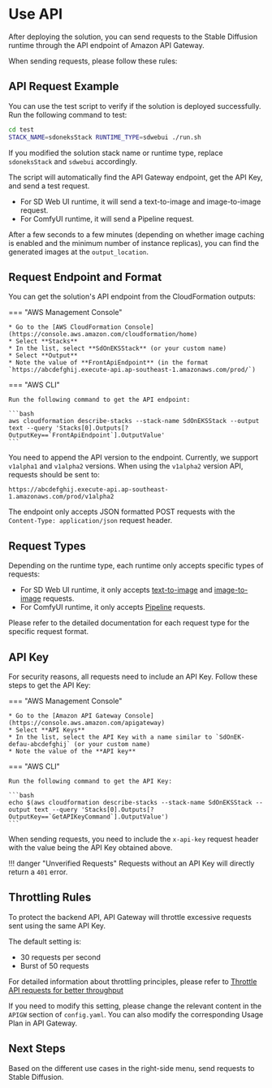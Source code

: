 # Use API

After deploying the solution, you can send requests to the Stable Diffusion runtime through the API endpoint of Amazon API Gateway.

When sending requests, please follow these rules:

## API Request Example

You can use the test script to verify if the solution is deployed successfully. Run the following command to test:

```bash
cd test
STACK_NAME=sdoneksStack RUNTIME_TYPE=sdwebui ./run.sh
```

If you modified the solution stack name or runtime type, replace `sdoneksStack` and `sdwebui` accordingly.

The script will automatically find the API Gateway endpoint, get the API Key, and send a test request.

* For SD Web UI runtime, it will send a text-to-image and image-to-image request.
* For ComfyUI runtime, it will send a Pipeline request.

After a few seconds to a few minutes (depending on whether image caching is enabled and the minimum number of instance replicas), you can find the generated images at the `output_location`.

## Request Endpoint and Format

You can get the solution's API endpoint from the CloudFormation outputs:

=== "AWS Management Console"

    * Go to the [AWS CloudFormation Console](https://console.aws.amazon.com/cloudformation/home)
    * Select **Stacks**
    * In the list, select **SdOnEKSStack** (or your custom name)
    * Select **Output**
    * Note the value of **FrontApiEndpoint** (in the format `https://abcdefghij.execute-api.ap-southeast-1.amazonaws.com/prod/`)

=== "AWS CLI"

    Run the following command to get the API endpoint:

    ```bash
    aws cloudformation describe-stacks --stack-name SdOnEKSStack --output text --query 'Stacks[0].Outputs[?OutputKey==`FrontApiEndpoint`].OutputValue'
    ```

You need to append the API version to the endpoint. Currently, we support `v1alpha1` and `v1alpha2` versions. When using the `v1alpha2` version API, requests should be sent to:

```
https://abcdefghij.execute-api.ap-southeast-1.amazonaws.com/prod/v1alpha2
```

The endpoint only accepts JSON formatted POST requests with the `Content-Type: application/json` request header.

## Request Types

Depending on the runtime type, each runtime only accepts specific types of requests:

* For SD Web UI runtime, it only accepts [text-to-image](./text-to-image.md) and [image-to-image](./image-to-image.md) requests.
* For ComfyUI runtime, it only accepts [Pipeline](./pipeline.md) requests.

Please refer to the detailed documentation for each request type for the specific request format.

## API Key

For security reasons, all requests need to include an API Key. Follow these steps to get the API Key:

=== "AWS Management Console"

    * Go to the [Amazon API Gateway Console](https://console.aws.amazon.com/apigateway)
    * Select **API Keys**
    * In the list, select the API Key with a name similar to `SdOnEK-defau-abcdefghij` (or your custom name)
    * Note the value of the **API key**

=== "AWS CLI"

    Run the following command to get the API Key:

    ```bash
    echo $(aws cloudformation describe-stacks --stack-name SdOnEKSStack --output text --query 'Stacks[0].Outputs[?OutputKey==`GetAPIKeyCommand`].OutputValue')
    ```

When sending requests, you need to include the `x-api-key` request header with the value being the API Key obtained above.

!!! danger "Unverified Requests"
    Requests without an API Key will directly return a `401` error.

## Throttling Rules

To protect the backend API, API Gateway will throttle excessive requests sent using the same API Key.

The default setting is:

* 30 requests per second
* Burst of 50 requests

For detailed information about throttling principles, please refer to [Throttle API requests for better throughput](https://docs.aws.amazon.com/apigateway/latest/developerguide/api-gateway-request-throttling.html)

If you need to modify this setting, please change the relevant content in the `APIGW` section of `config.yaml`. You can also modify the corresponding Usage Plan in API Gateway.

## Next Steps

Based on the different use cases in the right-side menu, send requests to Stable Diffusion.